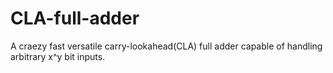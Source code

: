 # CLA-full-adder
A craezy fast versatile carry-lookahead(CLA) full adder capable of handling arbitrary x^y bit inputs. 
